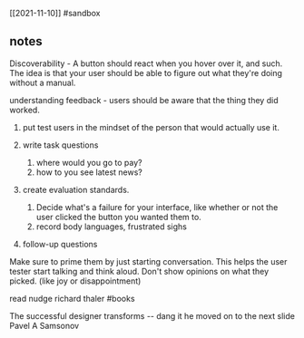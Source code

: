 [[2021-11-10]]
#sandbox 

## notes
Discoverability  - A button should react when you hover over it, and such. The idea is that your user should be able to figure out what they're doing without a manual.

understanding feedback - users should be aware that the thing they did worked.

1. put test users in the mindset of the person that would actually use it.
2. write task questions 
	1. where would you go to pay?
	2. how to you see latest news?

3. create evaluation standards. 
	1. Decide what's a failure for your interface, like whether or not the user clicked the button you wanted them to. 
	2. record body languages, frustrated sighs
4. follow-up questions

Make sure to prime them by just starting conversation. This helps the user tester start talking and think aloud. 
Don't show opinions on what they picked. (like joy or disappointment)

read nudge richard thaler #books

The successful designer transforms -- dang it he moved on to the next slide
Pavel A Samsonov